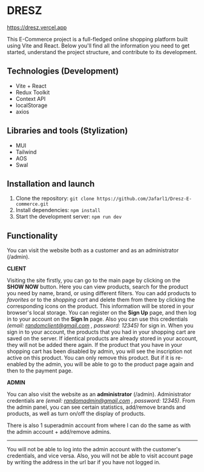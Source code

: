 # DRESZ

https://dresz.vercel.app

This E-Commerce project is a full-fledged online shopping platform built using Vite and React. Below you'll find all the information you need to get started, understand the project structure, and contribute to its development.

## Technologies (Development)

- Vite + React
- Redux Toolkit
- Context API
- localStorage
- axios

## Libraries and tools (Stylization)

- MUI
- Tailwind
- AOS
- Swal

## Installation and launch

1. Clone the repository: `git clone https://github.com/Jafarl1/Dresz-E-commerce.git`
2. Install dependencies: `npm install`
3. Start the development server: `npm run dev`

## Functionality

You can visit the website both as a customer and as an administrator (/admin).

**CLIENT**

Visiting the site firstly, you can go to the main page by clicking on the **SHOW NOW** button. Here you can view products, search for the product you need by name, brand, or using different filters. You can add products to _favorites_ or to the _shopping cart_ and delete them from there by clicking the corresponding icons on the product. This information will be stored in your browser's local storage.
You can register on the **Sign Up** page, and then log in to your account on the **Sign In** page. Also you can use this credentials _(email: randomclient@gmail.com , password: 12345)_ for sign in. When you sign in to your account, the products that you had in your shopping cart are saved on the server. If identical products are already stored in your account, they will not be added there again. If the product that you have in your shopping cart has been disabled by admin, you will see the inscription not active on this product. You can only remove this product. But if it is re-enabled by the admin, you will be able to go to the product page again and then to the payment page.

**ADMIN**

You can also visit the website as an **administrator** (/admin). Administrator credentials are _(email: randomadmin@gmail.com , password: 12345)_. From the admin panel, you can see certain statistics, add/remove brands and products, as well as turn on/off the display of products.

There is also 1 superadmin account from where I can do the same as with the admin account + add/remove admins.

---

You will not be able to log into the admin account with the customer's credentials, and vice versa. Also, you will not be able to visit account page by writing the address in the url bar if you have not logged in.
